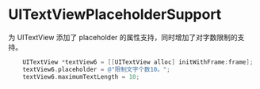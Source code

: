 # UITextViewPlaceholderSupport
为 UITextView 添加了 placeholder 的属性支持，同时增加了对字数限制的支持。

```objective-c
    UITextView *textView6 = [[UITextView alloc] initWithFrame:frame];
    textView6.placeholder = @"限制文字个数10。";
    textView6.maximumTextLength = 10;
